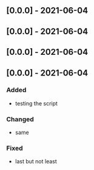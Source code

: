 
## [0.0.0] - 2021-06-04
## [0.0.0] - 2021-06-04
## [0.0.0] - 2021-06-04
## [0.0.0] - 2021-06-04
### Added
- testing the script

### Changed
- same

### Fixed
- last but not least
